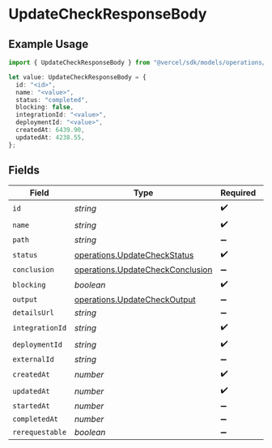# UpdateCheckResponseBody

## Example Usage

```typescript
import { UpdateCheckResponseBody } from "@vercel/sdk/models/operations/updatecheck.js";

let value: UpdateCheckResponseBody = {
  id: "<id>",
  name: "<value>",
  status: "completed",
  blocking: false,
  integrationId: "<value>",
  deploymentId: "<value>",
  createdAt: 6439.90,
  updatedAt: 4238.55,
};
```

## Fields

| Field                                                                                | Type                                                                                 | Required                                                                             | Description                                                                          |
| ------------------------------------------------------------------------------------ | ------------------------------------------------------------------------------------ | ------------------------------------------------------------------------------------ | ------------------------------------------------------------------------------------ |
| `id`                                                                                 | *string*                                                                             | :heavy_check_mark:                                                                   | N/A                                                                                  |
| `name`                                                                               | *string*                                                                             | :heavy_check_mark:                                                                   | N/A                                                                                  |
| `path`                                                                               | *string*                                                                             | :heavy_minus_sign:                                                                   | N/A                                                                                  |
| `status`                                                                             | [operations.UpdateCheckStatus](../../models/operations/updatecheckstatus.md)         | :heavy_check_mark:                                                                   | N/A                                                                                  |
| `conclusion`                                                                         | [operations.UpdateCheckConclusion](../../models/operations/updatecheckconclusion.md) | :heavy_minus_sign:                                                                   | N/A                                                                                  |
| `blocking`                                                                           | *boolean*                                                                            | :heavy_check_mark:                                                                   | N/A                                                                                  |
| `output`                                                                             | [operations.UpdateCheckOutput](../../models/operations/updatecheckoutput.md)         | :heavy_minus_sign:                                                                   | N/A                                                                                  |
| `detailsUrl`                                                                         | *string*                                                                             | :heavy_minus_sign:                                                                   | N/A                                                                                  |
| `integrationId`                                                                      | *string*                                                                             | :heavy_check_mark:                                                                   | N/A                                                                                  |
| `deploymentId`                                                                       | *string*                                                                             | :heavy_check_mark:                                                                   | N/A                                                                                  |
| `externalId`                                                                         | *string*                                                                             | :heavy_minus_sign:                                                                   | N/A                                                                                  |
| `createdAt`                                                                          | *number*                                                                             | :heavy_check_mark:                                                                   | N/A                                                                                  |
| `updatedAt`                                                                          | *number*                                                                             | :heavy_check_mark:                                                                   | N/A                                                                                  |
| `startedAt`                                                                          | *number*                                                                             | :heavy_minus_sign:                                                                   | N/A                                                                                  |
| `completedAt`                                                                        | *number*                                                                             | :heavy_minus_sign:                                                                   | N/A                                                                                  |
| `rerequestable`                                                                      | *boolean*                                                                            | :heavy_minus_sign:                                                                   | N/A                                                                                  |